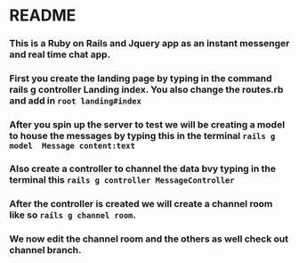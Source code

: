 # README

### This is a Ruby on Rails and Jquery app as an instant messenger and real time chat app.

### First you create the landing page by typing in the command  rails g controller Landing index. You also change the routes.rb and add in `root landing#index`

### After you spin up the server to test we will be creating a model to house the messages by typing this in the terminal `rails g model  Message content:text`

### Also create  a controller to channel the data bvy typing in the terminal this `rails g controller MessageController`

### After the controller is created we will create a channel room like so `rails g channel room`. 

### We now edit the channel room and the others as well check out channel branch.

